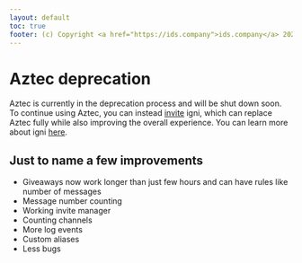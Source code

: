 ```yaml
---
layout: default
toc: true
footer: (c) Copyright <a href="https://ids.company">ids.company</a> 2021.
---
```

# Aztec deprecation

Aztec is currently in the deprecation process and will be shut down soon. To continue using Aztec, you can instead [invite](https://top.gg/bot/739864286775738399) igni, which can replace Aztec fully while also improving the overall experience. You can learn more about igni [here](README.md).

## Just to name a few improvements

* Giveaways now work longer than just few hours and can have rules like number of messages
* Message number counting
* Working invite manager
* Counting channels
* More log events
* Custom aliases
* Less bugs